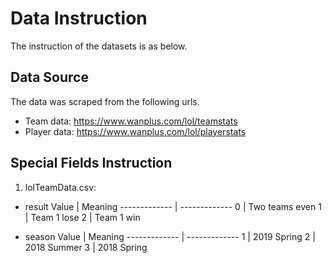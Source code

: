 # Data Instruction
The instruction of the datasets is as below.

## Data Source
The data was scraped from the following urls.
* Team data: https://www.wanplus.com/lol/teamstats
* Player data: https://www.wanplus.com/lol/playerstats

## Special Fields Instruction
1. lolTeamData.csv:
* result
Value           | Meaning
------------- | -------------
0                 | Two teams even
1                 | Team 1 lose
2                 | Team 1 win

* season
Value           | Meaning
------------- | -------------
1                 | 2019 Spring
2                 | 2018 Summer
3                 | 2018 Spring


